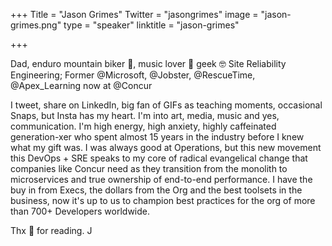 +++
Title = "Jason Grimes"
Twitter = "jasongrimes"
image = "jason-grimes.png"
type = "speaker"
linktitle = "jason-grimes"

+++

Dad, enduro mountain biker 🚵, music lover 🎸 geek 🤓 Site Reliability Engineering; Former @Microsoft, @Jobster, @RescueTime, @Apex_Learning now at @Concur

I tweet, share on LinkedIn, big fan of GIFs as teaching moments, occasional Snaps, but Insta has my heart. I'm into art, media, music and yes, communication. I'm high energy, high anxiety, highly caffeinated generation-xer who spent almost 15 years in the industry before I knew what my gift was. I was always good at Operations, but this new movement this DevOps + SRE speaks to my core of radical evangelical change that companies like Concur need as they transition from the monolith to microservices and true ownership of end-to-end performance. I have the buy in from Execs, the dollars from the Org and the best toolsets in the business, now it's up to us to champion best practices for the org of more than 700+ Developers worldwide.

Thx 🙏 for reading. J
